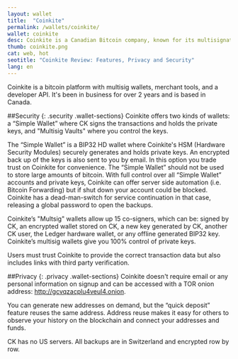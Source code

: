 ```yaml
---
layout: wallet
title:  "Coinkite"
permalink: /wallets/coinkite/
wallet: coinkite
desc: Coinkite is a Canadian Bitcoin company, known for its multisignature wallet. Coinkite also supports multisig with the Ledger hardware wallet.
thumb: coinkite.png
cat: web, hot
seotitle: "Coinkite Review: Features, Privacy and Security"
lang: en
---
```

Coinkite is a bitcoin platform with multisig wallets, merchant tools, and a developer API. It's been in business for over 2 years and is based in Canada.

##Security
{: .security .wallet-sections}
Coinkite offers two kinds of wallets: a “Simple Wallet” where CK signs the transactions and holds the private keys, and "Multisig Vaults" where you control the keys.

The “Simple Wallet” is a BIP32 HD wallet where Coinkite's HSM (Hardware Security Modules) securely generates and holds private keys. An encrypted back up of the keys is also sent to you by email. In this option you trade trust on Coinkite for convenience. The “Simple Wallet” should not be used to store large amounts of bitcoin. With full control over all “Simple Wallet” accounts and private keys, Coinkite can offer server side automation (i.e. Bitcoin Forwarding) but if shut down your account could be blocked. Coinkite has a dead-man-switch for service continuation in that case, releasing a global password to open the backups. 

Coinkite’s "Multsig" wallets allow up 15 co-signers, which can be: signed by CK, an encrypted wallet stored on CK, a new key generated by CK, another CK user, the Ledger hardware wallet, or any offline generated BIP32 key. Coinkite’s multisig wallets give you 100% control of private keys.

Users must trust Coinkite to provide the correct transaction data but also includes links with third party verification. 

##Privacy
{: .privacy .wallet-sections}
Coinkite doesn't require email or any personal information on signup and can be accessed with a TOR onion address: http://gcvqzacplu4veul4.onion.

You can generate new addresses on demand, but the “quick deposit” feature reuses the same address. Address reuse makes it easy for others to observe your history on the blockchain and connect your addresses and funds.

CK has no US servers. All backups are in Switzerland and encrypted row by row. 